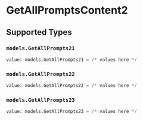 # GetAllPromptsContent2


## Supported Types

### `models.GetAllPrompts21`

```python
value: models.GetAllPrompts21 = /* values here */
```

### `models.GetAllPrompts22`

```python
value: models.GetAllPrompts22 = /* values here */
```

### `models.GetAllPrompts23`

```python
value: models.GetAllPrompts23 = /* values here */
```

